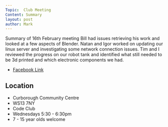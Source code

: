 ```yaml
---
Topic:  Club Meeting
Content: Summary
layout: post
author: Mark
---
```

Summary of 16th February meeting
Bill had issues retrieving his work and looked at a few aspects of Blender. Natan and Igor worked on updating our linux server and investigating some network connection issues. Tim and I reviewed the progress on our robot tank and identified what still needed to be 3d printed and which electronic components we had.



* [Facebook Link](https://www.facebook.com/1481985248595237/posts/4619841314809599/)

## Location

* Curborough Community Centre
* WS13 7NY
* Code Club
* Wednesdays 5:30 - 6:30pm
* 7 - 15 year olds welcome


